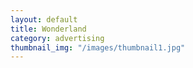 ```yaml
---
layout: default
title: Wonderland
category: advertising
thumbnail_img: "/images/thumbnail1.jpg"
---
```

